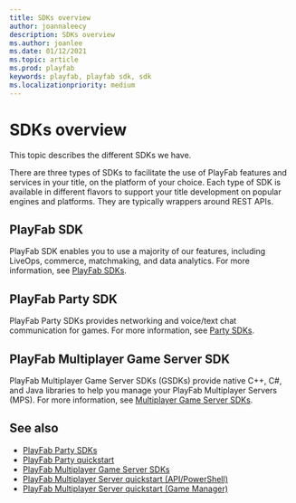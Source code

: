 ```yaml
---
title: SDKs overview
author: joannaleecy
description: SDKs overview
ms.author: joanlee
ms.date: 01/12/2021
ms.topic: article
ms.prod: playfab
keywords: playfab, playfab sdk, sdk
ms.localizationpriority: medium
---
```


# SDKs overview

This topic describes the different SDKs we have. 

There are three types of SDKs to facilitate the use of PlayFab features and services in your title, on the platform of your choice. Each type of SDK is available in different flavors to support your title development on popular engines and platforms. They are typically wrappers around REST APIs.

## PlayFab SDK

PlayFab SDK enables you to use a majority of our features, including LiveOps, commerce, matchmaking, and data analytics. For more information, see [PlayFab SDKs](playfab-sdk-intro.md).

## PlayFab Party SDK

PlayFab Party SDKs provides networking and voice/text chat communication for games. For more information, see [Party SDKs](../features/multiplayer/networking/party-sdks.md).

## PlayFab Multiplayer Game Server SDK

PlayFab Multiplayer Game Server SDKs (GSDKs) provide native C++, C#, and Java libraries to help you manage your PlayFab Multiplayer Servers (MPS). For more information, see [Multiplayer Game Server SDKs](../features/multiplayer/servers/server-sdks.md).

## See also

* [PlayFab Party SDKs](../features/multiplayer/networking/party-sdks.md)
* [PlayFab Party quickstart](../features/multiplayer/networking/party-getting-started.md)
* [PlayFab Multiplayer Game Server SDKs](../features/multiplayer/servers/server-sdks.md)
* [PlayFab Multiplayer Server quickstart (API/PowerShell)](../features/multiplayer/servers/quickstart-for-multiplayer-servers-api-powershell.md)
* [PlayFab Multiplayer Server quickstart (Game Manager)](../features/multiplayer/servers/quickstart-for-multiplayer-servers-game-manager.md)  